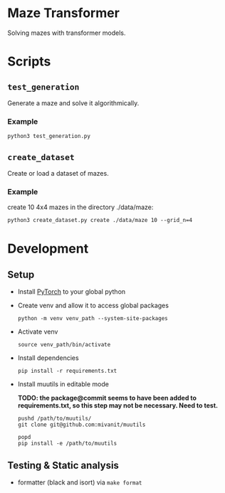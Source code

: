 # Maze Transformer

Solving mazes with transformer models.

# Scripts

## `test_generation`
Generate a maze and solve it algorithmically.

### Example
```
python3 test_generation.py
```

## `create_dataset`
Create or load a dataset of mazes.

### Example
create 10 4x4 mazes in the directory ./data/maze:
```
python3 create_dataset.py create ./data/maze 10 --grid_n=4
```


# Development

## Setup

* Install [PyTorch](https://pytorch.org/get-started/locally/) to your global python
* Create venv and allow it to access global packages

    ```python -m venv venv_path --system-site-packages```
* Activate venv

    ```source venv_path/bin/activate```
* Install dependencies

    ```pip install -r requirements.txt```

* Install muutils in editable mode

    **TODO: the package@commit seems to have been added to requirements.txt, so this step may not be necessary. Need to test.**

    ```
    pushd /path/to/muutils/
    git clone git@github.com:mivanit/muutils

    popd
    pip install -e /path/to/muutils
    ````



## Testing & Static analysis

- formatter (black and isort) via `make format`
